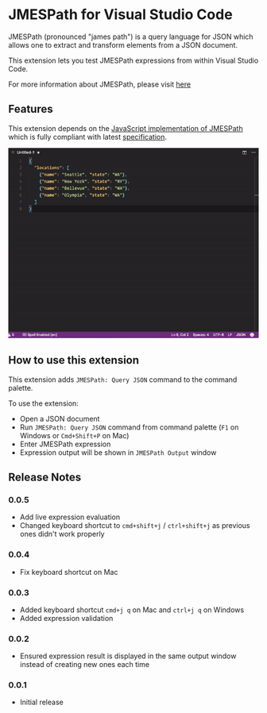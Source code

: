 # JMESPath for Visual Studio Code

JMESPath (pronounced "james path") is a query language for JSON which allows one to extract and transform elements from a JSON document.

This extension lets you test JMESPath expressions from within Visual Studio Code.

For more information about JMESPath, please visit [here](http://jmespath.org)

## Features

This extension depends on the [JavaScript implementation of JMESPath](https://github.com/jmespath/jmespath.js) which is fully compliant with latest [specification](http://jmespath.org/specification.html).

![JMESPath Example](images/jmespath-example.gif)

## How to use this extension

This extension adds `JMESPath: Query JSON` command to the command palette.

To use the extension:

- Open a JSON document
- Run `JMESPath: Query JSON` command from command palette (`F1` on Windows or `Cmd+Shift+P` on Mac)
- Enter JMESPath expression
- Expression output will be shown in `JMESPath Output` window

## Release Notes

### 0.0.5

- Add live expression evaluation
- Changed keyboard shortcut to `cmd+shift+j` / `ctrl+shift+j` as previous ones didn't work properly

### 0.0.4

- Fix keyboard shortcut on Mac

### 0.0.3

- Added keyboard shortcut `cmd+j q` on Mac and `ctrl+j q` on Windows
- Added expression validation

### 0.0.2

- Ensured expression result is displayed in the same output window instead of creating new ones each time

### 0.0.1

- Initial release
